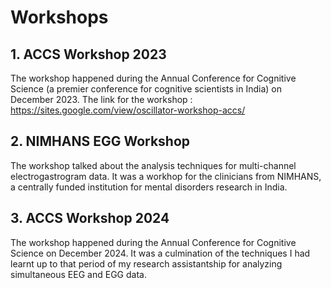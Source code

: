 # Workshops

## 1. ACCS Workshop 2023
The workshop happened during the Annual Conference for Cognitive Science (a premier conference for cognitive scientists in India) on December 2023. The link for the workshop : https://sites.google.com/view/oscillator-workshop-accs/

## 2. NIMHANS EGG Workshop
The workshop talked about the analysis techniques for multi-channel electrogastrogram data. It was a workhop for the clinicians from NIMHANS, a centrally funded institution for mental disorders research in India.

## 3. ACCS Workshop 2024
The workshop happened during the Annual Conference for Cognitive Science on December 2024. It was a culmination of the techniques I had learnt up to that period of my research assistantship for analyzing simultaneous EEG and EGG data. 
